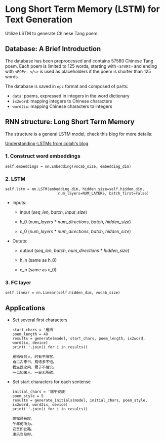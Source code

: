 # Long Short Term Memory (LSTM) for Text Generation

Utilize LSTM to generate Chinese Tang poem.

## Database: A Brief Introduction

The database has been preprocessed and contains 57580 Chinese Tang poem. Each poem is limited to 125 words, starting with `<START>` and ending with `<EOP>` . `</s>` is used as placeholders if the poem is shorter than 125 words.

The database is saved in `npz` format and composed of parts:
* `data`: poems, expressed in integers in the word dictionary
* `ix2word`: mapping integers to Chinese characters
* `word2ix`: mapping Chinese characters to integers

## RNN structure: Long Short Term Memory

The structure is a general LSTM model, check this blog for more details:

[Understanding-LSTMs from colah's blog](https://colah.github.io/posts/2015-08-Understanding-LSTMs/)

### 1. Construct word embeddings

    self.embeddings = nn.Embedding(vocab_size, embedding_dim)

### 2. LSTM

    self.lstm = nn.LSTM(embedding_dim, hidden_size=self.hidden_dim,
                            num_layers=NUM_LAYERS, batch_first=False)
* Inputs:

  - input (_seq_len_, _batch_, _input_size_)

  - h_0 (_num_layers_ * _num_directions_, _batch_, _hidden_size_)

  - c_0 (_num_layers_ * _num_directions_, _batch_, _hidden_size_)

* Oututs:

  - output (_seq_len_, _batch_, _num_directions_ * _hidden_size_)

  - h_n (same as h_0)

  - c_n (same as c_0)


### 3. FC layer

    self.linear = nn.Linear(self.hidden_dim, vocab_size)


## Applications
* Set several first characters
      
      start_chars = '雁栖'
      poem_length = 48
      results = generate(model, start_chars, poem_length, ix2word, word2ix, device)
      print(''.join(i for i in results))

      雁栖有何人，时有平阳客。
      自古古来书，有诗多不饱。
      我生西之间，君子不相识。
      一见如来人，一日无所欲。

* Set start characters for each sentense

      initial_chars = '端午安康'
      poem_style = 5
      results = generate_initials(model, initial_chars, poem_style, ix2word, word2ix, device)
      print(''.join(i for i in results))

      端拙须长叹，
      午年何所为。
      安贫即此路，
      康乐当及时。